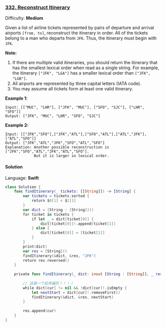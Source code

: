 ### [332\. Reconstruct Itinerary](https://leetcode.com/problems/reconstruct-itinerary/)

Difficulty: **Medium**


Given a list of airline tickets represented by pairs of departure and arrival airports `[from, to]`, reconstruct the itinerary in order. All of the tickets belong to a man who departs from `JFK`. Thus, the itinerary must begin with `JFK`.

**Note:**

1.  If there are multiple valid itineraries, you should return the itinerary that has the smallest lexical order when read as a single string. For example, the itinerary `["JFK", "LGA"]` has a smaller lexical order than `["JFK", "LGB"]`.
2.  All airports are represented by three capital letters (IATA code).
3.  You may assume all tickets form at least one valid itinerary.

**Example 1:**

```
Input: [["MUC", "LHR"], ["JFK", "MUC"], ["SFO", "SJC"], ["LHR", "SFO"]]
Output: ["JFK", "MUC", "LHR", "SFO", "SJC"]
```

**Example 2:**

```
Input: [["JFK","SFO"],["JFK","ATL"],["SFO","ATL"],["ATL","JFK"],["ATL","SFO"]]
Output: ["JFK","ATL","JFK","SFO","ATL","SFO"]
Explanation: Another possible reconstruction is ["JFK","SFO","ATL","JFK","ATL","SFO"].
             But it is larger in lexical order.
```


#### Solution

Language: **Swift**

```swift
class Solution {
    func findItinerary(_ tickets: [[String]]) -> [String] {
        var tickets = tickets.sorted {
            return $0[1] < $1[1]
        }
        var dict = [String : [String]]()
        for ticket in tickets {
            if let _ = dict[ticket[0]] {
                dict[ticket[0]]!.append(ticket[1])
            } else {
                dict[ticket[0]] = [ticket[1]]
            }
        }
        print(dict)
        var res = [String]()
        findItinerary(&dict, &res, "JFK")
        return res.reversed()
    }
    
    private func findItinerary(_ dict: inout [String : [String]], _ res: inout [String], _ cur: String) {     
        
        // 这是一个后序遍历！！！！
        while dict[cur] != nil && !dict[cur]!.isEmpty {
            let nextStart = dict[cur]!.removeFirst()
            findItinerary(&dict, &res, nextStart)
        }
        
        res.append(cur)
    }
}
```